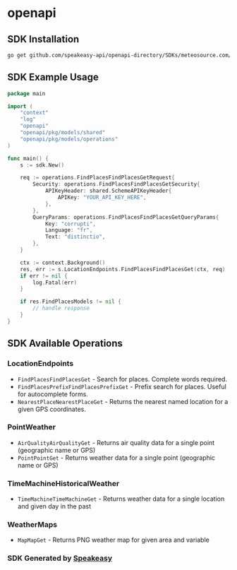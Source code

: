 # openapi

<!-- Start SDK Installation -->
## SDK Installation

```bash
go get github.com/speakeasy-api/openapi-directory/SDKs/meteosource.com/v1/go
```
<!-- End SDK Installation -->

## SDK Example Usage
<!-- Start SDK Example Usage -->
```go
package main

import (
    "context"
    "log"
    "openapi"
    "openapi/pkg/models/shared"
    "openapi/pkg/models/operations"
)

func main() {
    s := sdk.New()

    req := operations.FindPlacesFindPlacesGetRequest{
        Security: operations.FindPlacesFindPlacesGetSecurity{
            APIKeyHeader: shared.SchemeAPIKeyHeader{
                APIKey: "YOUR_API_KEY_HERE",
            },
        },
        QueryParams: operations.FindPlacesFindPlacesGetQueryParams{
            Key: "corrupti",
            Language: "fr",
            Text: "distinctio",
        },
    }

    ctx := context.Background()
    res, err := s.LocationEndpoints.FindPlacesFindPlacesGet(ctx, req)
    if err != nil {
        log.Fatal(err)
    }

    if res.FindPlacesModels != nil {
        // handle response
    }
}
```
<!-- End SDK Example Usage -->

<!-- Start SDK Available Operations -->
## SDK Available Operations


### LocationEndpoints

* `FindPlacesFindPlacesGet` - Search for places. Complete words required.
* `FindPlacesPrefixFindPlacesPrefixGet` - Prefix search for places. Useful for autocomplete forms.
* `NearestPlaceNearestPlaceGet` - Returns the nearest named location for a given GPS coordinates.

### PointWeather

* `AirQualityAirQualityGet` - Returns air quality data for a single point (geographic name or GPS)
* `PointPointGet` - Returns weather data for a single point (geographic name or GPS)

### TimeMachineHistoricalWeather

* `TimeMachineTimeMachineGet` - Returns weather data for a single location and given day in the past

### WeatherMaps

* `MapMapGet` - Returns PNG weather map for given area and variable
<!-- End SDK Available Operations -->

### SDK Generated by [Speakeasy](https://docs.speakeasyapi.dev/docs/using-speakeasy/client-sdks)
